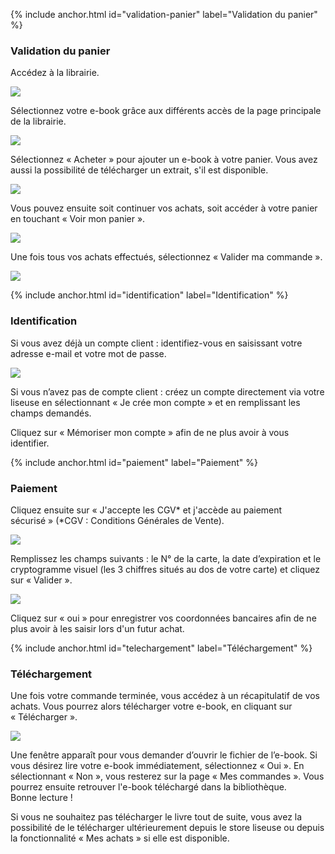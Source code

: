 {% include anchor.html id="validation-panier" label="Validation du panier" %}

### Validation du panier

Accédez à la librairie.

![](/images/acheter-liseuse-1.jpg)

Sélectionnez votre e-book grâce aux différents accès de la page principale de la librairie. 

![](/images/acheter-liseuse-2.jpg)

Sélectionnez « Acheter » pour ajouter un e-book à votre panier. Vous avez aussi la possibilité de télécharger un extrait, s'il est disponible.

![](/images/acheter-liseuse-3.jpg)

Vous pouvez ensuite soit continuer vos achats, soit accéder à votre panier en touchant « Voir mon panier ».

![](/images/acheter-liseuse-4.jpg)

Une fois tous vos achats effectués, sélectionnez « Valider ma commande ».

![](/images/acheter-liseuse-5.jpg)

{% include anchor.html id="identification" label="Identification" %}

### Identification

Si vous avez déjà un compte client : identifiez-vous en saisissant votre adresse e-mail et votre mot de passe.

![](/images/acheter-liseuse-6.jpg)

Si vous n’avez pas de compte client : créez un compte directement via votre liseuse en sélectionnant « Je crée mon compte » et en remplissant les champs demandés.

<div class="protip"><p>Cliquez sur « Mémoriser mon compte » afin de ne plus avoir à vous identifier.</p></div>

{% include anchor.html id="paiement" label="Paiement" %}

### Paiement

Cliquez ensuite sur « J'accepte les CGV* et j'accède au paiement sécurisé » (*CGV : Conditions Générales de Vente).

![](/images/acheter-liseuse-7.jpg)

Remplissez les champs suivants : le N° de la carte, la date d’expiration et le cryptogramme visuel (les 3 chiffres situés au dos de votre carte) et cliquez sur « Valider ».

![](/images/acheter-liseuse-8.jpg)

<div class="protip"><p>Cliquez sur « oui » pour enregistrer vos coordonnées bancaires afin de ne plus avoir à les saisir lors d'un futur achat.</p></div>

{% include anchor.html id="telechargement" label="Téléchargement" %}

### Téléchargement

Une fois votre commande terminée, vous accédez à un récapitulatif de vos achats. Vous pourrez alors télécharger votre e-book, en cliquant sur « Télécharger ».

![](/images/acheter-liseuse-9.jpg)

Une fenêtre apparaît pour vous demander d’ouvrir le fichier de l’e-book. Si vous désirez lire votre e-book immédiatement, sélectionnez « Oui ». En sélectionnant « Non », vous resterez sur la page « Mes commandes ». Vous pourrez ensuite retrouver l'e-book téléchargé dans la bibliothèque.  
Bonne lecture !

Si vous ne souhaitez pas télécharger le livre tout de suite, vous avez la possibilité de le télécharger ultérieurement depuis le store liseuse ou depuis la fonctionnalité « Mes achats » si elle est disponible.
